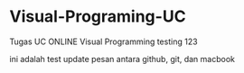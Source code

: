 # Visual-Programing-UC
Tugas UC ONLINE Visual Programming testing 123

ini adalah test update pesan antara github, git, dan macbook